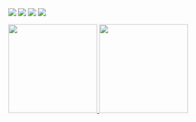 <!-- <div align="left">
<img src="https://komarev.com/ghpvc/?username=Sirius506775&&style=flat-square" align="right" />
</div>  -->

<!-- **DongHeon Lee** -->
<div align="left">
   <img src="https://img.shields.io/badge/spring boot-%236DB33F.svg?style=for-the-badge&logo=spring&logoColor=white">
   <img src="https://img.shields.io/badge/MySQL-003545?style=for-the-badge&logo=mariaDB&logoColor=white">
    <img src="https://img.shields.io/badge/Flutter-%2302569B.svg?style=for-the-badge&logo=Flutter&logoColor=white">
     <img src="https://img.shields.io/badge/react-%2320232a.svg?style=for-the-badge&logo=react&logoColor=%2361DAFB">
</div>
<p align="left">
  <a href="https://github.com/Sirius506775">
    <img height="180em" src="https://github-readme-stats-eight-theta.vercel.app/api?username=Sirius506775&show_icons=true&theme=chartreuse-dark&include_all_commits=true&count_private=true"/>
      <img height="180em" src="https://github-readme-stats-eight-theta.vercel.app/api/top-langs/?username=Sirius506775&layout=compact&langs_count=8&theme=chartreuse-dark"/> 
  </a>
</p>

<!-- ![LeetCode Stats](https://leetcard.jacoblin.cool/tyrano00?theme=nord&font=ABeeZee&ext=activity)
 -->
 
<!--  ![LeetCode](https://img.shields.io/badge/LeetCode-000000?style=for-the-badge&logo=LeetCode&logoColor=#d16c06) -->

<!-- <a href="https://opgc.me/#/users/sirius506775" target="_blank"><img src="https://api.opgc.me/githubs/users/sirius506775/tag/?theme=basic" /></a> -->
